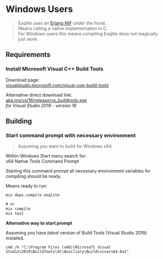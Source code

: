 # Windows Users

> Exqlite uses an [Erlang NIF](https://erlang.org/doc/tutorial/nif.html) under the hood.  
> Means calling a native implementation in C.  
> For Windows users this means compiling Exqlite does not magically just work.  

## Requirements

### Install Microsoft Visual C++ Build Tools

Download page:  
[visualstudio.microsoft.com/visual-cpp-build-tools](https://visualstudio.microsoft.com/visual-cpp-build-tools/)

Alternative direct download link:  
[aka.ms/vs/16/release/vs_buildtools.exe](https://aka.ms/vs/16/release/vs_buildtools.exe)  
_for Visual Studio 2019 - version 16_

## Building

### Start command prompt with necessary environment

> Assuming you want to build for Windows x64.

Within Windows Start menu search for:  
x64 Native Tools Command Prompt

Starting this command prompt all necessary environment variables for compiling should be ready.

Means ready to run:
```cmd
mix deps.compile exqlite

# or
mix compile
mix test
```

**Alternative way to start prompt**

Assuming you have _latest_ version of Build Tools (Visual Studio 2019) installed.

```
cmd /k "C:\Program Files (x86)\Microsoft Visual Studio\2019\BuildTools\VC\Auxiliary\Build\vcvars64.bat"
```
